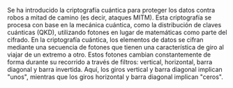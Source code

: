 
Se ha introducido la criptografía cuántica para proteger los datos contra robos a mitad de camino (es decir, ataques MITM). Esta criptografía se procesa con base en la mecánica cuántica, como la distribución de claves cuánticas (QKD), utilizando fotones en lugar de matemáticas como parte del cifrado. En la criptografía cuántica, los elementos de datos se cifran mediante una secuencia de fotones que tienen una característica de giro al viajar de un extremo a otro. Estos fotones cambian constantemente de forma durante su recorrido a través de filtros: vertical, horizontal, barra diagonal y barra invertida. Aquí, los giros vertical y barra diagonal implican "unos", mientras que los giros horizontal y barra diagonal implican "ceros".